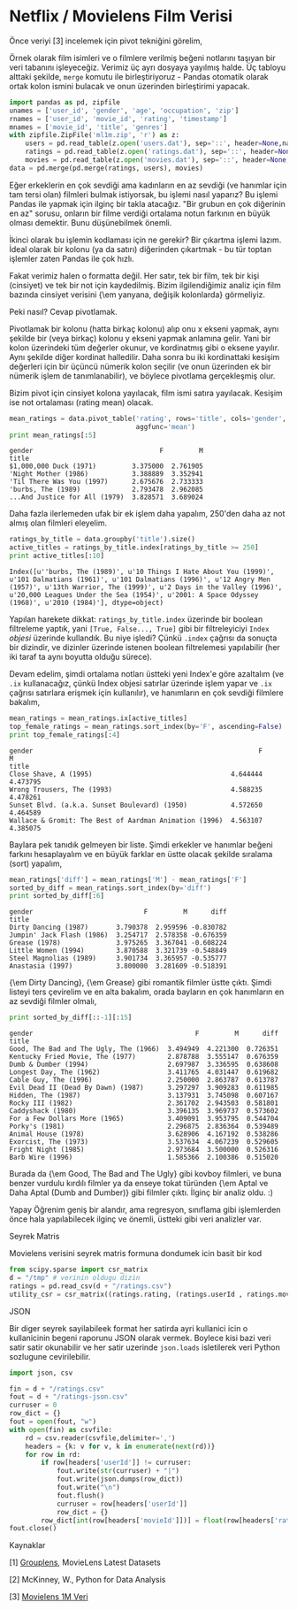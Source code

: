 # Netflix / Movielens Film Verisi

Önce veriyi [3] incelemek için pivot tekniğini görelim,

Örnek olarak film isimleri ve o filmlere verilmiş beğeni notlarını
taşıyan bir veri tabanını işleyeceğiz. Verimiz üç ayrı dosyaya
yayılmış halde. Üç tabloyu alttaki şekilde, `merge` komutu
ile birleştiriyoruz - Pandas otomatik olarak ortak kolon ismini
bulacak ve onun üzerinden birleştirimi yapacak.

```python
import pandas as pd, zipfile
unames = ['user_id', 'gender', 'age', 'occupation', 'zip']
rnames = ['user_id', 'movie_id', 'rating', 'timestamp']
mnames = ['movie_id', 'title', 'genres']
with zipfile.ZipFile('ml1m.zip', 'r') as z:
    users = pd.read_table(z.open('users.dat'), sep='::', header=None,names=unames)
    ratings = pd.read_table(z.open('ratings.dat'), sep='::', header=None,names=rnames)
    movies = pd.read_table(z.open('movies.dat'), sep='::', header=None,names=mnames)
data = pd.merge(pd.merge(ratings, users), movies)
```

Eğer erkeklerin en çok sevdiği ama kadınların en az sevdiği (ve
hanımlar için tam tersi olan) filmleri bulmak istiyorsak, bu işlemi
nasıl yaparız? Bu işlemi Pandas ile yapmak için ilginç bir takla
atacağız. "Bir grubun en çok diğerinin en az" sorusu, onların bir
filme verdiği ortalama notun farkının en büyük olması demektir. Bunu
düşünebilmek önemli.

İkinci olarak bu işlemin kodlaması için ne gerekir? Bir çıkartma
işlemi lazım. İdeal olarak bir kolonu (ya da satırı) diğerinden
çıkartmak - bu tür toptan işlemler zaten Pandas ile çok hızlı.

Fakat verimiz halen o formatta değil.  Her satır, tek bir film, tek bir
kişi (cinsiyet) ve tek bir not için kaydedilmiş. Bizim ilgilendiğimiz
analiz için film bazında cinsiyet verisini {\em yanyana, değişik
  kolonlarda} görmeliyiz.

Peki nasıl? Cevap pivotlamak.

Pivotlamak bir kolonu (hatta birkaç kolonu) alıp onu x ekseni yapmak,
aynı şekilde bir (veya birkaç) kolonu y ekseni yapmak anlamına
gelir. Yani bir kolon üzerindeki tüm değerler okunur, ve kordinatmış
gibi o eksene yayılır. Aynı şekilde diğer kordinat halledilir. Daha
sonra bu iki kordinattaki kesişim değerleri için bir üçüncü nümerik
kolon seçilir (ve onun üzerinden ek bir nümerik işlem de
tanımlanabilir), ve böylece pivotlama gerçekleşmiş olur.

Bizim pivot için cinsiyet kolona yayılacak, film ismi satıra
yayılacak. Kesişim ise not ortalaması (rating mean) olacak.

```python
mean_ratings = data.pivot_table('rating', rows='title', cols='gender',
                                aggfunc='mean')
print mean_ratings[:5]
```

```
gender                                F         M
title                                            
$1,000,000 Duck (1971)         3.375000  2.761905
'Night Mother (1986)           3.388889  3.352941
'Til There Was You (1997)      2.675676  2.733333
'burbs, The (1989)             2.793478  2.962085
...And Justice for All (1979)  3.828571  3.689024
```

Daha fazla ilerlemeden ufak bir ek işlem daha yapalım, 250'den daha az
not almış olan filmleri eleyelim.

```python
ratings_by_title = data.groupby('title').size()
active_titles = ratings_by_title.index[ratings_by_title >= 250]
print active_titles[:10]
```

```
Index([u''burbs, The (1989)', u'10 Things I Hate About You (1999)', u'101 Dalmatians (1961)', u'101 Dalmatians (1996)', u'12 Angry Men (1957)', u'13th Warrior, The (1999)', u'2 Days in the Valley (1996)', u'20,000 Leagues Under the Sea (1954)', u'2001: A Space Odyssey (1968)', u'2010 (1984)'], dtype=object)
```

Yapılan harekete dikkat: `ratings_by_title.index` üzerinde bir boolean
filtreleme yaptık, yani `[True, False..., True]` gibi bir
filtreleyiciyi `Index` *objesi* üzerinde kullandık. Bu niye işledi?
Çünkü `.index` çağrısı da sonuçta bir dizindir, ve dizinler üzerinde
istenen boolean filtrelemesi yapılabilir (her iki taraf ta aynı
boyutta olduğu sürece).

Devam edelim, şimdi ortalama notları üstteki yeni Index'e göre
azaltalım (ve `.ix` kullanacağız, çünkü Index objesi satırlar üzerinde
işlem yapar ve `.ix` çağrısı satırlara erişmek için kullanılır), ve
hanımların en çok sevdiği filmlere bakalım,

```python
mean_ratings = mean_ratings.ix[active_titles]
top_female_ratings = mean_ratings.sort_index(by='F', ascending=False)
print top_female_ratings[:4]
```

```
gender                                                         F         M
title                                                                     
Close Shave, A (1995)                                   4.644444  4.473795
Wrong Trousers, The (1993)                              4.588235  4.478261
Sunset Blvd. (a.k.a. Sunset Boulevard) (1950)           4.572650  4.464589
Wallace & Gromit: The Best of Aardman Animation (1996)  4.563107  4.385075
```

Baylara pek tanıdık gelmeyen bir liste. Şimdi erkekler ve hanımlar
beğeni farkını hesaplayalım ve en büyük farklar en üstte olacak
şekilde sıralama (sort) yapalım,

```python
mean_ratings['diff'] = mean_ratings['M'] - mean_ratings['F']
sorted_by_diff = mean_ratings.sort_index(by='diff')
print sorted_by_diff[:6] 
```

```
gender                            F         M      diff
title                                                  
Dirty Dancing (1987)       3.790378  2.959596 -0.830782
Jumpin' Jack Flash (1986)  3.254717  2.578358 -0.676359
Grease (1978)              3.975265  3.367041 -0.608224
Little Women (1994)        3.870588  3.321739 -0.548849
Steel Magnolias (1989)     3.901734  3.365957 -0.535777
Anastasia (1997)           3.800000  3.281609 -0.518391
```

{\em Dirty Dancing}, {\em Grease} gibi romantik filmler üstte çıktı. Şimdi
listeyi ters çevirelim ve en alta bakalım, orada bayların en çok
hanımların en az sevdiği filmler olmalı,

```python
print sorted_by_diff[::-1][:15]
```

```
gender                                         F         M      diff
title                                                               
Good, The Bad and The Ugly, The (1966)  3.494949  4.221300  0.726351
Kentucky Fried Movie, The (1977)        2.878788  3.555147  0.676359
Dumb & Dumber (1994)                    2.697987  3.336595  0.638608
Longest Day, The (1962)                 3.411765  4.031447  0.619682
Cable Guy, The (1996)                   2.250000  2.863787  0.613787
Evil Dead II (Dead By Dawn) (1987)      3.297297  3.909283  0.611985
Hidden, The (1987)                      3.137931  3.745098  0.607167
Rocky III (1982)                        2.361702  2.943503  0.581801
Caddyshack (1980)                       3.396135  3.969737  0.573602
For a Few Dollars More (1965)           3.409091  3.953795  0.544704
Porky's (1981)                          2.296875  2.836364  0.539489
Animal House (1978)                     3.628906  4.167192  0.538286
Exorcist, The (1973)                    3.537634  4.067239  0.529605
Fright Night (1985)                     2.973684  3.500000  0.526316
Barb Wire (1996)                        1.585366  2.100386  0.515020
```

Burada da {\em Good, The Bad and The Ugly} gibi kovboy filmleri, ve buna
benzer vurdulu kırdılı filmler ya da enseye tokat türünden 
{\em Aptal ve Daha Aptal (Dumb and Dumber)} gibi filmler çıktı. İlginç 
bir analiz oldu. :)

Yapay Öğrenim geniş bir alandır, ama regresyon, sınıflama gibi işlemlerden
önce hala yapılabilecek ilginç ve önemli, üstteki gibi veri analizler var.

Seyrek Matris

Movielens verisini seyrek matris formuna dondumek icin basit bir kod

```python
from scipy.sparse import csr_matrix
d = "/tmp" # verinin oldugu dizin
ratings = pd.read_csv(d + "/ratings.csv")
utility_csr = csr_matrix((ratings.rating, (ratings.userId , ratings.movieId)))
```

JSON

Bir diger seyrek sayilabileek format her satirda ayri kullanici icin o
kullanicinin begeni raporunu JSON olarak vermek. Boylece kisi bazi veri
satir satir okunabilir ve her satir uzerinde `json.loads` isletilerek
veri Python sozlugune cevirilebilir.

```python
import json, csv

fin = d + "/ratings.csv"
fout = d + "/ratings-json.csv"
curruser = 0
row_dict = {}
fout = open(fout, "w")
with open(fin) as csvfile:   
    rd = csv.reader(csvfile,delimiter=',')
    headers = {k: v for v, k in enumerate(next(rd))}
    for row in rd:
        if row[headers['userId']] != curruser:
            fout.write(str(curruser) + "|")
            fout.write(json.dumps(row_dict))
            fout.write("\n")
            fout.flush()
            curruser = row[headers['userId']]
            row_dict = {}       
        row_dict[int(row[headers['movieId']])] = float(row[headers['rating']])
fout.close()
```


Kaynaklar

[1] [Grouplens](https://grouplens.org/datasets/movielens/latest),
    MovieLens Latest Datasets
    
[2] McKinney, W., Python for Data Analysis

[3] [Movielens 1M Veri](https://drive.google.com/uc?export=view&id=1AfnThq72GCP2NkJk_w5nGFqTZjl7lPTA)

